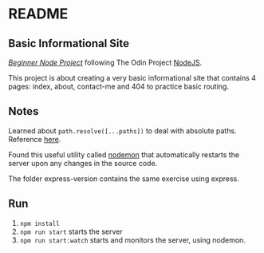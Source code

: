 # README

##  Basic Informational Site

[*Beginner Node Project*](https://www.theodinproject.com/courses/nodejs/lessons/basic-informational-site)
following The Odin Project [NodeJS](https://www.theodinproject.com/courses/nodejs).

This project is about creating a very basic informational site that contains 4 pages: index, about, contact-me and 404 to practice basic routing. 

## Notes

Learned about `path.resolve([...paths])` to deal with absolute paths. Reference [here](https://nodejs.org/docs/latest/api/path.html#path_path_resolve_paths).

Found this useful utility called [nodemon](https://nodemon.io/) that automatically restarts the server upon any changes in the source code. 

The folder express-version contains the same exercise using express.

## Run

1. `npm install`
2. `npm run start` starts the server
3. `npm run start:watch` starts and monitors the server, using nodemon. 
